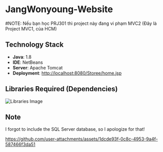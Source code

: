 # JangWonyoung-Website
#NOTE: Nếu bạn học PRJ301 thì project này đang vi phạm MVC2 (Đây là Project MVC1, của HCM)
## Technology Stack

- **Java**: 1.8
- **IDE**: NetBeans
- **Server**: Apache Tomcat
- **Deployment**: [http://localhost:8080/Storee/home.jsp](http://localhost:8080/Storee/home.jsp)

## Libraries Required (Dependencies)

![Libraries Image](https://github.com/user-attachments/assets/5edd3226-f377-41b0-93e7-c58257ac1d61)

## Note

I forgot to include the SQL Server database, so I apologize for that!

https://github.com/user-attachments/assets/1dcde93f-0c8c-4953-9a4f-587466f3da51

